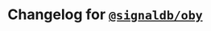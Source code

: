 # Changelog for [`@signaldb/oby`](https://www.npmjs.com/package/@signaldb/oby)

<!--@include: ../../../packages/reactivity-adapters/oby/CHANGELOG.md{10,}-->
